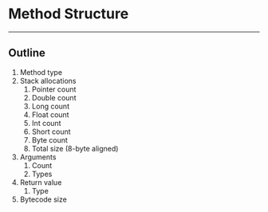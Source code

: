# Method Structure

---

## Outline

1. Method type
1. Stack allocations
   1. Pointer count
   1. Double count
   1. Long count
   1. Float count
   1. Int count
   1. Short count
   1. Byte count
   1. Total size (8-byte aligned)
1. Arguments
   1. Count
   1. Types
1. Return value
   1. Type
1. Bytecode size
